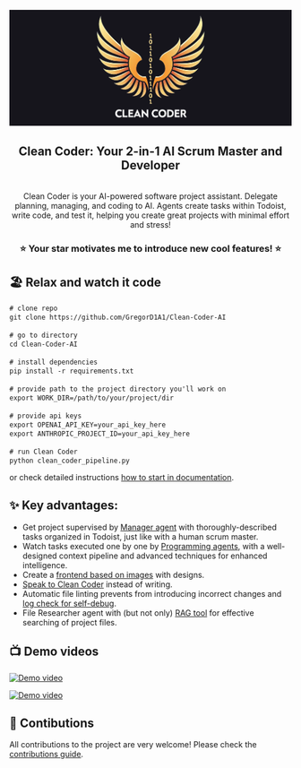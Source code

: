 ![Logo](./assets/logo_wide_2.png)
<div align="center">
<h2>Clean Coder: Your 2-in-1 AI Scrum Master and Developer</h2>
<br>
Clean Coder is your AI-powered software project assistant. Delegate planning, managing, and coding to AI. Agents create tasks within Todoist, write code, and test it, helping you create great projects with minimal effort and stress!
<br>
<h3>⭐️ Your star motivates me to introduce new cool features! ⭐️</h3>  
</div>

## 🏖️ Relax and watch it code

```
# clone repo
git clone https://github.com/GregorD1A1/Clean-Coder-AI

# go to directory
cd Clean-Coder-AI

# install dependencies
pip install -r requirements.txt

# provide path to the project directory you'll work on
export WORK_DIR=/path/to/your/project/dir

# provide api keys
export OPENAI_API_KEY=your_api_key_here
export ANTHROPIC_PROJECT_ID=your_api_key_here

# run Clean Coder
python clean_coder_pipeline.py
```
or check detailed instructions [how to start in documentation](https://clean-coder.dev/quick_start/programmer_pipeline/).


## ✨ Key advantages:

- Get project supervised by [Manager agent](https://clean-coder.dev/quick_start/manager/) with thoroughly-described tasks organized in Todoist, just like with a human scrum master.
- Watch tasks executed one by one by [Programming agents](https://clean-coder.dev/quick_start/programmer_pipeline/), with a well-designed context pipeline and advanced techniques for enhanced intelligence.
- Create a [frontend based on images](https://clean-coder.dev/features/working_with_images/) with designs.
- [Speak to Clean Coder](https://clean-coder.dev/features/talk_to_cc/) instead of writing.
- Automatic file linting prevents from introducing incorrect changes and [log check for self-debug](https://clean-coder.dev/advanced_features_installation/logs_check/).
- File Researcher agent with (but not only) [RAG tool](https://clean-coder.dev/advanced_features_installation/similarity_search_for_researcher/) for effective searching of project files.

## 📺 Demo videos

[![Demo video](https://img.youtube.com/vi/LLiABw4gY_w/maxresdefault.jpg)](https://youtu.be/LLiABw4gY_w "Demo video")

[![Demo video](https://img.youtube.com/vi/d5qbX-v4qwM/maxresdefault.jpg)](https://youtu.be/d5qbX-v4qwM "Demo video")

## 🌱 Contibutions

All contributions to the project are very welcome! Please check the [contributions guide](https://clean-coder.dev/community/contributions_guide/).
